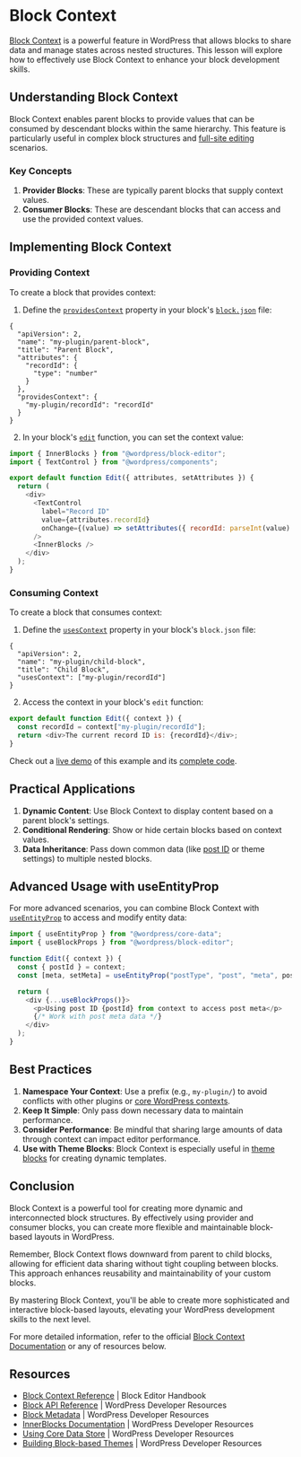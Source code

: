 # Block Context

[Block Context](https://developer.wordpress.org/block-editor/reference-guides/block-api/block-context/) is a powerful feature in WordPress that allows blocks to share data and manage states across nested structures. This lesson will explore how to effectively use Block Context to enhance your block development skills.

## Understanding Block Context

Block Context enables parent blocks to provide values that can be consumed by descendant blocks within the same hierarchy. This feature is particularly useful in complex block structures and [full-site editing](https://developer.wordpress.org/block-editor/getting-started/full-site-editing/) scenarios.

### Key Concepts

1. **Provider Blocks**: These are typically parent blocks that supply context values.
2. **Consumer Blocks**: These are descendant blocks that can access and use the provided context values.

## Implementing Block Context

### Providing Context

To create a block that provides context:

1. Define the [`providesContext`](https://developer.wordpress.org/block-editor/reference-guides/block-api/block-metadata/#provides-context) property in your block's [`block.json`](https://developer.wordpress.org/block-editor/reference-guides/block-api/block-metadata/) file:

```
{
  "apiVersion": 2,
  "name": "my-plugin/parent-block",
  "title": "Parent Block",
  "attributes": {
    "recordId": {
      "type": "number"
    }
  },
  "providesContext": {
    "my-plugin/recordId": "recordId"
  }
}
```

2. In your block's [`edit`](https://developer.wordpress.org/block-editor/reference-guides/block-api/block-edit-save/#edit) function, you can set the context value:

```javascript
import { InnerBlocks } from "@wordpress/block-editor";
import { TextControl } from "@wordpress/components";

export default function Edit({ attributes, setAttributes }) {
  return (
    <div>
      <TextControl
        label="Record ID"
        value={attributes.recordId}
        onChange={(value) => setAttributes({ recordId: parseInt(value) })}
      />
      <InnerBlocks />
    </div>
  );
}
```

### Consuming Context

To create a block that consumes context:

1. Define the [`usesContext`](https://developer.wordpress.org/block-editor/reference-guides/block-api/block-metadata/#context) property in your block's `block.json` file:

```
{
  "apiVersion": 2,
  "name": "my-plugin/child-block",
  "title": "Child Block",
  "usesContext": ["my-plugin/recordId"]
}
```

2. Access the context in your block's `edit` function:

```javascript
export default function Edit({ context }) {
  const recordId = context["my-plugin/recordId"];
  return <div>The current record ID is: {recordId}</div>;
}
```

Check out a [live demo](https://playground.wordpress.net/?blueprint-url=https://raw.githubusercontent.com/Automattic/wpvip-learn-enterprise-block-editor/refs/heads/trunk/examples/context/_playground/blueprint.json) of this example and its [complete code](https://github.com/Automattic/wpvip-learn-enterprise-block-editor/tree/trunk/examples/context).

## Practical Applications

1. **Dynamic Content**: Use Block Context to display content based on a parent block's settings.
2. **Conditional Rendering**: Show or hide certain blocks based on context values.
3. **Data Inheritance**: Pass down common data (like [post ID](https://developer.wordpress.org/block-editor/reference-guides/block-api/block-context/#core-contexts) or theme settings) to multiple nested blocks.

## Advanced Usage with useEntityProp

For more advanced scenarios, you can combine Block Context with [`useEntityProp`](https://developer.wordpress.org/block-editor/reference-guides/packages/packages-core-data/#useentityprop) to access and modify entity data:

```javascript
import { useEntityProp } from "@wordpress/core-data";
import { useBlockProps } from "@wordpress/block-editor";

function Edit({ context }) {
  const { postId } = context;
  const [meta, setMeta] = useEntityProp("postType", "post", "meta", postId);

  return (
    <div {...useBlockProps()}>
      <p>Using post ID {postId} from context to access post meta</p>
      {/* Work with post meta data */}
    </div>
  );
}
```

## Best Practices

1. **Namespace Your Context**: Use a prefix (e.g., `my-plugin/`) to avoid conflicts with other plugins or [core WordPress contexts](https://developer.wordpress.org/block-editor/reference-guides/block-api/block-context/#core-contexts).
2. **Keep It Simple**: Only pass down necessary data to maintain performance.
3. **Consider Performance**: Be mindful that sharing large amounts of data through context can impact editor performance.
4. **Use with Theme Blocks**: Block Context is especially useful in [theme blocks](https://developer.wordpress.org/themes/block-themes/) for creating dynamic templates.

## Conclusion

Block Context is a powerful tool for creating more dynamic and interconnected block structures. By effectively using provider and consumer blocks, you can create more flexible and maintainable block-based layouts in WordPress.

Remember, Block Context flows downward from parent to child blocks, allowing for efficient data sharing without tight coupling between blocks. This approach enhances reusability and maintainability of your custom blocks.

By mastering Block Context, you'll be able to create more sophisticated and interactive block-based layouts, elevating your WordPress development skills to the next level.

For more detailed information, refer to the official [Block Context Documentation](https://developer.wordpress.org/block-editor/reference-guides/block-api/block-context/) or any of resources below.

## Resources

- [Block Context Reference](https://developer.wordpress.org/block-editor/reference-guides/block-api/block-context/) | Block Editor Handbook
- [Block API Reference](https://developer.wordpress.org/block-editor/reference-guides/block-api/) | WordPress Developer Resources
- [Block Metadata](https://developer.wordpress.org/block-editor/reference-guides/block-api/block-metadata/) | WordPress Developer Resources
- [InnerBlocks Documentation](https://developer.wordpress.org/block-editor/reference-guides/components/inner-blocks/) | WordPress Developer Resources
- [Using Core Data Store](https://developer.wordpress.org/block-editor/reference-guides/packages/packages-core-data/) | WordPress Developer Resources
- [Building Block-based Themes](https://developer.wordpress.org/themes/block-themes/) | WordPress Developer Resources
